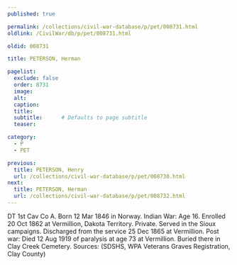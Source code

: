 ```yaml
---
published: true

permalink: /collections/civil-war-database/p/pet/008731.html
oldlink: /CivilWar/db/p/pet/008731.html

oldid: 008731

title: PETERSON, Herman

pagelist:
  exclude: false
  order: 8731
  image: 
  alt:
  caption:
  title:
  subtitle:      # Defaults to page subtitle
  teaser:

category: 
  - P 
  - PET

previous:
  title: PETERSON, Henry
  url: /collections/civil-war-database/p/pet/008730.html  
next:
  title: PETERSON, Herman
  url: /collections/civil-war-database/p/pet/008732.html   
---
```

DT 1st Cav Co A. Born 12 Mar 1846 in Norway. Indian War: Age 16. Enrolled 20 Oct 1862 at Vermillion, Dakota Territory. Private. Served in the Sioux campaigns. Discharged from the service 25 Dec 1865 at Vermillion. Post war: Died 12 Aug 1919 of paralysis at age 73 at Vermillion. Buried there in Clay Creek Cemetery. Sources: (SDSHS, WPA Veterans Graves Registration, Clay County)